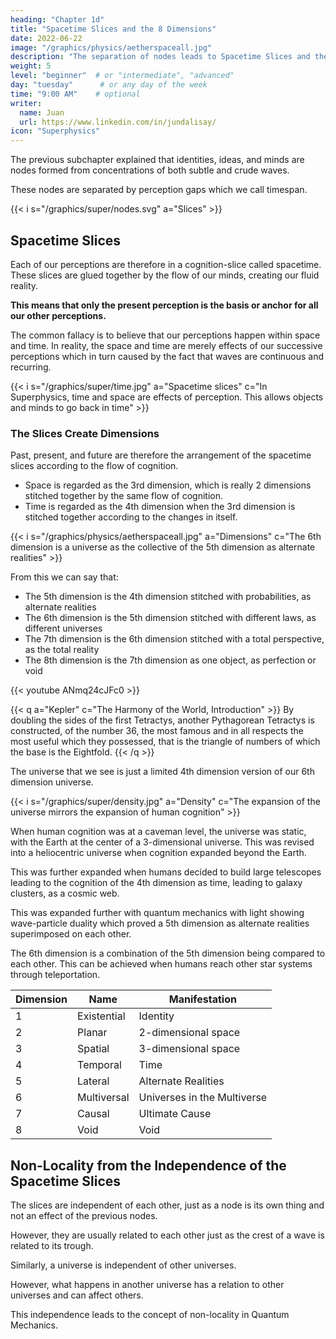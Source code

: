 ```yaml
---
heading: "Chapter 1d"
title: "Spacetime Slices and the 8 Dimensions"
date: 2022-06-22
image: "/graphics/physics/aetherspaceall.jpg"
description: "The separation of nodes leads to Spacetime Slices and the 8 Dimensions"
weight: 5
level: "beginner"  # or "intermediate", "advanced"
day: "tuesday"      # or any day of the week
time: "9:00 AM"    # optional
writer:
  name: Juan
  url: https://www.linkedin.com/in/jundalisay/
icon: "Superphysics"
---
```



The previous subchapter explained that identities, ideas, and minds are nodes formed from concentrations of both subtle and crude waves.

These nodes are separated by perception gaps which we call timespan. 

{{< i s="/graphics/super/nodes.svg" a="Slices" >}}



## Spacetime Slices

Each of our perceptions are therefore in a cognition-slice called spacetime. These slices are glued together by the flow of our  minds, creating our fluid reality. 

**This means that only the present perception is the basis or anchor for all our other perceptions.** 

The common fallacy is to believe that our perceptions happen within space and time. In reality, the space and time are merely effects of our successive perceptions which in turn caused by the fact that waves are continuous and recurring. 


{{< i s="/graphics/super/time.jpg" a="Spacetime slices" c="In Superphysics, time and space are effects of perception. This allows objects and minds to go back in time" >}}



### The Slices Create Dimensions

Past, present, and future are therefore the arrangement of the spacetime slices according to the flow of cognition. 

- Space is regarded as the 3rd dimension, which is really 2 dimensions stitched together by the same flow of cognition. 
- Time is regarded as the 4th dimension when the 3rd dimension is stitched together according to the changes in itself. 

{{< i s="/graphics/physics/aetherspaceall.jpg" a="Dimensions" c="The 6th dimension is a universe as the collective of the 5th dimension as alternate realities" >}}


From this we can say that:

- The 5th dimension is the 4th dimension stitched with probabilities, as alternate realities
- The 6th dimension is the 5th dimension stitched with different laws, as different universes
- The 7th dimension is the 6th dimension stitched with a total perspective, as the total reality
- The 8th dimension is the 7th dimension as one object, as perfection or void

{{< youtube ANmq24cJFc0 >}}

{{< q a="Kepler" c="The Harmony of the World, Introduction" >}}
By doubling the sides of the first Tetractys, another Pythagorean Tetractys is constructed, of the number 36, the most famous and in all respects the most useful which they possessed, that is the triangle of numbers of which the
base is the Eightfold.
{{< /q >}}


The universe that we see is just a limited 4th dimension version of our 6th dimension universe.

{{< i s="/graphics/super/density.jpg" a="Density" c="The expansion of the universe mirrors the expansion of human cognition" >}}


When human cognition was at a caveman level, the universe was static, with the Earth at the center of a 3-dimensional universe. This was revised into a heliocentric universe when cognition expanded beyond the Earth. 

This was further expanded when humans decided to build large telescopes leading to the cognition of the 4th dimension as time, leading to galaxy clusters, as a cosmic web.  

This was expanded further with quantum mechanics with light showing wave-particle duality which proved a 5th dimension as alternate realities superimposed on each other.

The 6th dimension is a combination of the 5th dimension being compared to each other. This can be achieved when humans reach other star systems through teleportation. 

Dimension | Name | Manifestation
--- | --- | ---
1 | Existential | Identity
2 | Planar | 2-dimensional space
3 | Spatial | 3-dimensional space
4 | Temporal | Time
5 | Lateral | Alternate Realities
6 | Multiversal | Universes in the Multiverse
7 | Causal | Ultimate Cause
8 | Void | Void


## Non-Locality from the Independence of the Spacetime Slices

The slices are independent of each other, just as a node is its own thing and not an effect of the previous nodes. 

However, they are usually related to each other just as the crest of a wave is related to its trough.

Similarly, a universe is independent of other universes. 

However, what happens in another universe has a relation to other universes and can affect others.  

This independence leads to the concept of non-locality in Quantum Mechanics. 

<!-- The relation leads to the colllapse  -->

<!-- The 8 dimensions are based on the spacetime where ideas and experiences are generated. 

This includes the sequence of perceptions. For example, in the Existential, Planar, and Spatial dimensions, the concept of time is just of one moment, as there is no change or gaps in perceptions yet.

Linear time really begins in the Temporal dimension where changes take place. 

Nonlinear time begins in the Lateral dimension where alternate realities take place. In that dimension, switching between
realities is possible and time becomes less linear. 

An example is a  dream wherein experiences, as scenes, can jump from on to the other randomly. 

In the Multiversal dimension, multiple universes and therefore multiple spacetime exist.
 -->